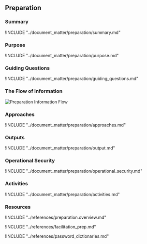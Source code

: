 
## Preparation

### Summary
!INCLUDE "../document_matter/preparation/summary.md"

### Purpose
!INCLUDE "../document_matter/preparation/purpose.md"

### Guiding Questions
!INCLUDE "../document_matter/preparation/guiding_questions.md"

### The Flow of Information
![Preparation Information Flow](images/info_flows/preparation.svg)

### Approaches
!INCLUDE "../document_matter/preparation/approaches.md"

### Outputs
!INCLUDE "../document_matter/preparation/output.md"

### Operational Security
!INCLUDE "../document_matter/preparation/operational_security.md"

### Activities
!INCLUDE "../document_matter/preparation/activities.md"

### Resources
<div class="greybox">
!INCLUDE "../references/preparation.overview.md"

!INCLUDE "../references/facilitation_prep.md"

!INCLUDE "../references/password_dictionaries.md"
</div>
